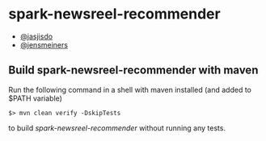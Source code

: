 # spark-newsreel-recommender

* [@jasjisdo](https://github.com/jasjisdo)
* [@jensmeiners](https://github.com/JensMeiners)

## Build spark-newsreel-recommender with maven

Run the following command in a shell with maven installed (and added to $PATH variable)

```
$> mvn clean verify -DskipTests
```

to build *spark-newsreel-recommender* without running any tests. 
